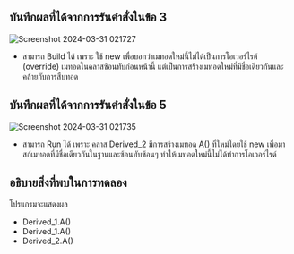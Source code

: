 ## บันทึกผลที่ได้จากการรันคำสั่งในข้อ 3

![Screenshot 2024-03-31 021727](https://github.com/ironmanwin1/03376836-OOP-2566-Lab-11/assets/144198724/04447673-a526-4799-96ea-8df984dc95df)


- สามารถ Build ได้ เพราะ ใช้ new เพื่อบอกว่าเมทอดใหม่นี้ไม่ได้เป็นการโอเวอร์ไรด์ (override) เมทอดในคลาสซ้อนทับก่อนหน้านี้ แต่เป็นการสร้างเมทอดใหม่ที่มีชื่อเดียวกันและคล้ายกับการสืบทอด

## บันทึกผลที่ได้จากการรันคำสั่งในข้อ 5

![Screenshot 2024-03-31 021735](https://github.com/ironmanwin1/03376836-OOP-2566-Lab-11/assets/144198724/9c84ad20-a0a5-42ae-ba26-1b64ebba5cd2)


- สามารถ Run ได้ เพราะ คลาส Derived_2 มีการสร้างเมทอด A() ที่ใหม่โดยใช้ new เพื่อมาสก์เมทอดที่มีชื่อเดียวกันในฐานและซ้อนทับซ้อนๆ ทำให้เมทอดใหม่นี้ไม่ได้ทำการโอเวอร์ไรด์ 

## อธิบายสิ่งที่พบในการทดลอง

โปรแกรมจะแสดงผล 

- Derived_1.A()
- Derived_1.A()
- Derived_2.A()
